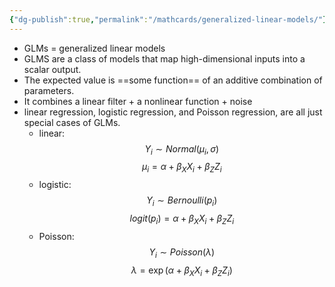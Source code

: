 ```yaml
---
{"dg-publish":true,"permalink":"/mathcards/generalized-linear-models/"}
---
```



- GLMs = generalized linear models
- GLMS are a class of models that map high-dimensional inputs into a scalar output.
- The expected value is ==some function== of an additive combination of parameters.
- It combines a linear filter + a nonlinear function + noise
- linear regression, logistic regression, and Poisson regression, are all just special cases of GLMs.
	- linear: 
$$ Y_i \sim Normal (\mu_i, \sigma) $$$$ \mu_i = \alpha + \beta_X X_i + \beta_Z Z_i $$
	- logistic: 
$$ Y_i \sim Bernoulli (p_i) $$
$$ logit(p_i) = \alpha + \beta_X X_i + \beta_Z Z_i $$
	- Poisson:
	$$ Y_i \sim Poisson (\lambda) $$$$\lambda = \exp(\alpha + \beta_X X_i + \beta_Z Z_i)$$